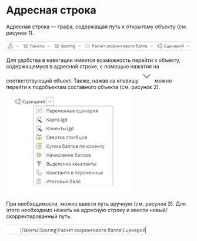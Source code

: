 # Адресная строка

Адресная строка — графа, содержащая путь к открытому объекту (см. рисунок 1).

![Адресная строка.](addres-bar-1.png)

Для удобства в навигации имеется возможность перейти к объекту, содержащемуся в адресной строке, с помощью нажатия на соответствующий объект. Также, нажав на клавишу ![](../media/app/icons/toolbar-18/toolbar-18-20.svg) можно перейти к подобъектам составного объекта (см. рисунок 2).

![Выбор составного объекта.](addres-bar-2.png)

При необходимости, можно ввести путь вручную (см. рисунок 3). Для этого необходимо нажать на адресную строку и ввести новый/скорректированный путь.

![Ввод в адресную строку.](addres-bar-3.png)